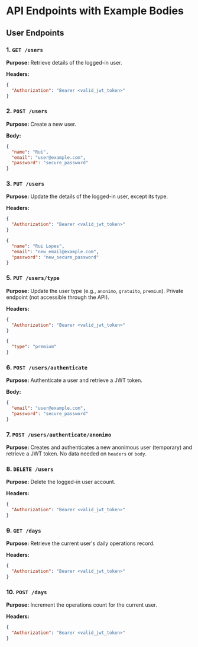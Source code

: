 # API Endpoints with Example Bodies

## User Endpoints

### 1. `GET /users` 
**Purpose:** Retrieve details of the logged-in user.

**Headers:**
```json
{
  "Authorization": "Bearer <valid_jwt_token>"
}
```

### 2. `POST /users`
**Purpose:** Create a new user.

**Body:**
```json
{
  "name": "Rui",
  "email": "user@example.com",
  "password": "secure_password"
}
```

### 3. `PUT /users`
**Purpose:** Update the details of the logged-in user, except its type.

**Headers:**
```json
{
  "Authorization": "Bearer <valid_jwt_token>"
}

{
  "name": "Rui Lopes",
  "email": "new_email@example.com",
  "password": "new_secure_password"
}
```

### 5. `PUT /users/type`
**Purpose:** Update the user type (e.g., `anonimo`, `gratuito`, `premium`). Private endpoint (not accessible through the API).

**Headers:**
```json
{
  "Authorization": "Bearer <valid_jwt_token>"
}

{
  "type": "premium"
}

```

### 6. `POST /users/authenticate`
**Purpose:** Authenticate a user and retrieve a JWT token.

**Body:**
```json
{
  "email": "user@example.com",
  "password": "secure_password"
}
```

### 7. `POST /users/authenticate/anonimo`
**Purpose:** Creates and authenticates a new anonimous user (temporary) and retrieve a JWT token. No data needed on `headers` or `body`. 

### 8. `DELETE /users`
**Purpose:** Delete the logged-in user account.

**Headers:**
```json
{
  "Authorization": "Bearer <valid_jwt_token>"
}
```

### 9. `GET /days`
**Purpose:** Retrieve the current user's daily operations record.

**Headers:**
```json
{
  "Authorization": "Bearer <valid_jwt_token>"
}
```

### 10. `POST /days`
**Purpose:** Increment the operations count for the current user.

**Headers:**
```json
{
  "Authorization": "Bearer <valid_jwt_token>"
}
```


